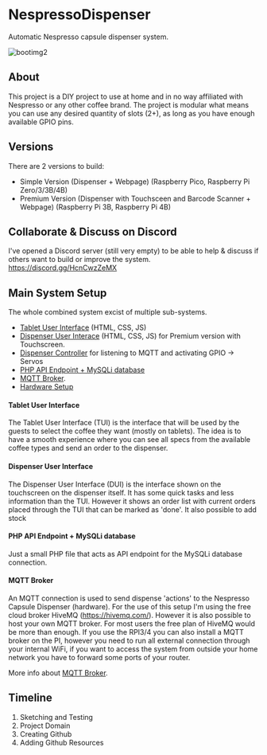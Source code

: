 # NespressoDispenser
Automatic Nespresso capsule dispenser system.

![bootimg2](https://user-images.githubusercontent.com/42770753/188196895-1454b54d-5c89-4117-9662-c9a8d76a90eb.png)


## About
This project is a DIY project to use at home and in no way affiliated with Nespresso or any other coffee brand. The project is modular what means you can use any desired quantity of slots (2+), as long as you have enough available GPIO pins.

## Versions
There are 2 versions to build:
- Simple Version (Dispenser + Webpage) (Raspberry Pico, Raspberry Pi Zero/3/3B/4B)
- Premium Version (Dispenser with Touchsceen and Barcode Scanner + Webpage) (Raspberry Pi 3B, Raspberry Pi 4B)

## Collaborate & Discuss on Discord
I've opened a Discord server (still very empty) to be able to help & discuss if others want to build or improve the system.
https://discord.gg/HcnCwzZeMX


## Main System Setup
The whole combined system excist of multiple sub-systems.
* [Tablet User Interface](/docs/tablet_ui.md) (HTML, CSS, JS)
* [Dispenser User Interace](/docs/dispenser_ui.md) (HTML, CSS, JS) for Premium version with Touchscreen.
* [Dispenser Controller](/docs/dispenser_controller.md) for listening to MQTT and activating GPIO -> Servos
* [PHP API Endpoint + MySQLi database](/docs/php_api.md)
* [MQTT Broker](/docs/mqtt_broker.md).
* [Hardware Setup](/docs/hardware.md)



#### Tablet User Interface
The Tablet User Interface (TUI) is the interface that will be used by the guests to select the coffee they want (mostly on tablets). The idea is to have a smooth experience where you can see all specs from the available coffee types and send an order to the dispenser.


#### Dispenser User Interface
The Dispenser User Interface (DUI) is the interface shown on the touchscreen on the dispenser itself. It has some quick tasks and less information than the TUI. However it shows an order list with current orders placed through the TUI that can be marked as 'done'. It also possible to add stock


#### PHP API Endpoint + MySQLi database
Just a small PHP file that acts as API endpoint for the MySQLi database connection.


#### MQTT Broker
An MQTT connection is used to send dispense 'actions' to the Nespresso Capsule Dispenser (hardware). For the use of this setup I'm using the free cloud broker HiveMQ (https://hivemq.com/). However it is also possible to host your own MQTT broker. For most users the free plan of HiveMQ would be more than enough. If you use the RPI3/4 you can also install a MQTT broker on the PI, however you need to run all external connection through your internal WiFi, if you want to access the system from outside your home network you have to forward some ports of your router.

More info about [MQTT Broker](/docs//mqtt_broker.md).



## Timeline
1. Sketching and Testing
2. Project Domain
3. Creating Github
4. Adding Github Resources
